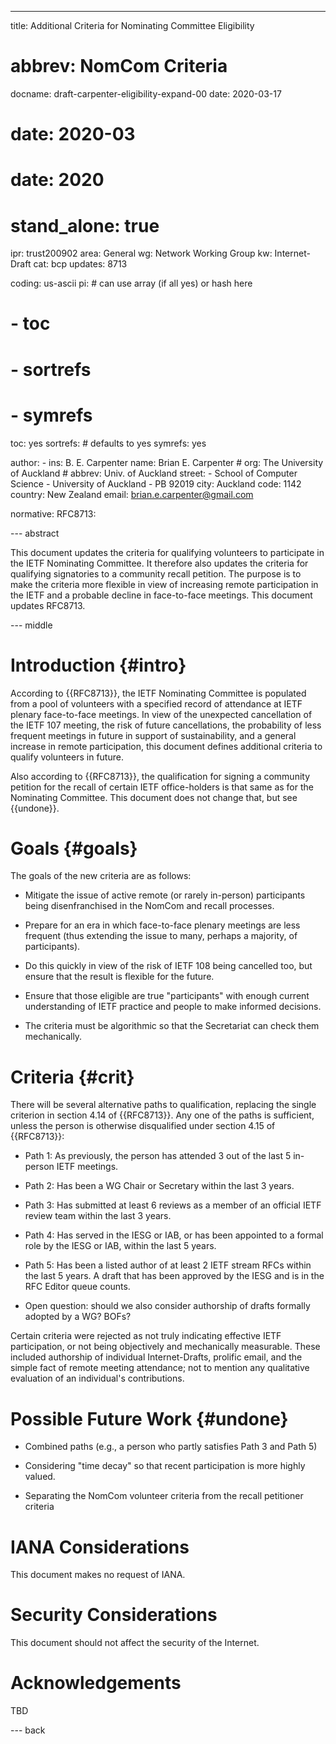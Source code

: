 ---
title: Additional Criteria for Nominating Committee Eligibility
# abbrev: NomCom Criteria
docname: draft-carpenter-eligibility-expand-00
date: 2020-03-17
# date: 2020-03
# date: 2020

# stand_alone: true

ipr: trust200902
area: General
wg: Network Working Group
kw: Internet-Draft
cat: bcp
updates: 8713

coding: us-ascii
pi:    # can use array (if all yes) or hash here
#  - toc
#  - sortrefs
#  - symrefs
  toc: yes
  sortrefs:   # defaults to yes
  symrefs: yes

author:
      -
        ins: B. E. Carpenter
        name: Brian E. Carpenter
        # org: The University of Auckland
        # abbrev: Univ. of Auckland
        street:
        - School of Computer Science
        - University of Auckland
        - PB 92019
        city: Auckland
        code: 1142
        country: New Zealand
        email: brian.e.carpenter@gmail.com

normative:
  RFC8713:

--- abstract

This document updates the criteria for qualifying volunteers
to participate in the IETF Nominating Committee. It therefore
also updates the criteria for qualifying signatories to a
community recall petition. The purpose is to make the criteria
more flexible in view of increasing remote participation in the
IETF and a probable decline in face-to-face meetings. This
document updates RFC8713.

--- middle

# Introduction        {#intro}

According to {{RFC8713}}, the IETF Nominating Committee is populated
from a pool of volunteers with a specified record of attendance at
IETF plenary face-to-face meetings. In view of the unexpected cancellation
of the IETF 107 meeting, the risk of future cancellations, the probability
of less frequent meetings in future in support of sustainability, and
a general increase in remote participation, this document defines
additional criteria to qualify volunteers in future.

Also according to {{RFC8713}}, the qualification for signing a community
petition for the recall of certain IETF office-holders is that same as
for the Nominating Committee. This document does not change that, but
see {{undone}}.

# Goals        {#goals}

The goals of the new criteria are as follows:

- Mitigate the issue of active remote (or rarely in-person) participants being disenfranchised in the NomCom and recall processes.

- Prepare for an era in which face-to-face plenary meetings are less frequent (thus extending the issue to many, perhaps a majority, of participants).

- Do this quickly in view of the risk of IETF 108 being cancelled too, but ensure that the result is flexible for the future.

- Ensure that those eligible are true "participants" with enough current understanding of IETF practice and people to make informed decisions.

- The criteria must be algorithmic so that the Secretariat can check them mechanically.


# Criteria     {#crit}

There will be several alternative paths to qualification, replacing the single criterion in section 4.14 of {{RFC8713}}. Any one of the paths is sufficient, unless the person is otherwise disqualified under section 4.15 of {{RFC8713}}:

- Path 1: As previously, the person has attended 3 out of the last 5 in-person IETF meetings. 

- Path 2: Has been a WG Chair or Secretary within the last 3 years.

- Path 3: Has submitted at least 6 reviews as a member of an official IETF review team within the last 3 years.

- Path 4: Has served in the IESG or IAB, or has been appointed to a formal role by the IESG or IAB, within the last 5 years.

- Path 5: Has been a listed author of at least 2 IETF stream RFCs within the last 5 years. A draft that has been approved by the IESG and is in the RFC Editor queue counts.

- Open question: should we also consider authorship of drafts formally adopted by a WG? BOFs?

Certain criteria were rejected as not truly indicating effective IETF participation, or not being objectively and mechanically measurable. These included authorship of individual Internet-Drafts, prolific email, and the simple fact of remote meeting attendance; not to mention any qualitative evaluation of an individual's contributions. 

# Possible Future Work {#undone}

- Combined paths (e.g., a person who partly satisfies Path 3 and Path 5)

- Considering "time decay" so that recent participation is more highly valued.

- Separating the NomCom volunteer criteria from the recall petitioner criteria

# IANA Considerations

This document makes no request of IANA.

# Security Considerations

This document should not affect the security of the Internet.

# Acknowledgements

TBD



--- back




